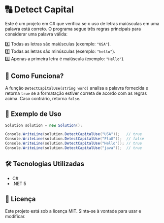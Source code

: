 # 🔠 Detect Capital

Este é um projeto em C# que verifica se o uso de letras maiúsculas em uma palavra está correto. O programa segue três regras principais para considerar uma palavra válida:

1️⃣ Todas as letras são maiúsculas (exemplo: `"USA"`).  
2️⃣ Todas as letras são minúsculas (exemplo: `"hello"`).  
3️⃣ Apenas a primeira letra é maiúscula (exemplo: `"Hello"`).  

## 🚀 Como Funciona?

A função `DetectCapitalUse(string word)` analisa a palavra fornecida e retorna `true` se a formatação estiver correta de acordo com as regras acima. Caso contrário, retorna `false`.

## 📌 Exemplo de Uso

```csharp
Solution solution = new Solution();

Console.WriteLine(solution.DetectCapitalUse("USA"));   // true
Console.WriteLine(solution.DetectCapitalUse("FlaG"));  // false
Console.WriteLine(solution.DetectCapitalUse("Hello")); // true
Console.WriteLine(solution.DetectCapitalUse("java"));  // true
```

## 🛠️ Tecnologias Utilizadas

- C#
- .NET 5

## 📜 Licença  

Este projeto está sob a licença MIT. Sinta-se à vontade para usar e modificar.  
